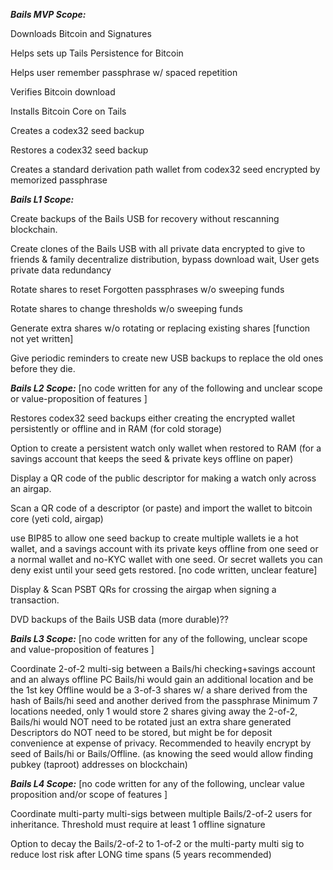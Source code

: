 ***Bails MVP Scope:***

Downloads Bitcoin and Signatures

Helps sets up Tails Persistence for Bitcoin

Helps user remember passphrase w/ spaced repetition

Verifies Bitcoin download

Installs Bitcoin Core on Tails

Creates a codex32 seed backup

Restores a codex32 seed backup

Creates a standard derivation path wallet from codex32 seed encrypted by memorized passphrase


***Bails L1 Scope:***

Create backups of the Bails USB for recovery without rescanning blockchain. 

Create clones of the Bails USB with all private data encrypted to give to friends & family
	decentralize distribution, bypass download wait, User gets private data redundancy
	
Rotate shares to reset Forgotten passphrases w/o sweeping funds

Rotate shares to change thresholds w/o sweeping funds

Generate extra shares w/o rotating or replacing existing shares [function not yet written]

Give periodic reminders to create new USB backups to replace the old ones before they die.


***Bails L2 Scope:***		[no code written for any of the following and unclear scope or value-proposition of features ]

Restores codex32 seed backups either creating the encrypted wallet persistently or offline and in RAM (for cold storage)

Option to create a persistent watch only wallet when restored to RAM (for a savings account that keeps the seed & private keys offline on paper)

Display a QR code of the public descriptor for making a watch only across an airgap.

Scan a QR code of a descriptor (or paste) and import the wallet to bitcoin core (yeti cold, airgap)

use BIP85 to allow one seed backup to create multiple wallets
	ie a hot wallet, and a savings account with its private keys offline from one seed
	 or a normal wallet and no-KYC wallet with one seed. Or secret wallets you can deny exist until your seed gets restored. [no code written, unclear feature]

Display & Scan PSBT QRs for crossing the airgap when signing a transaction.

DVD backups of the Bails USB data (more durable)??

***Bails L3 Scope:*** [no code written for any of the following, unclear scope and value-proposition of features ]

Coordinate 2-of-2 multi-sig between a Bails/hi checking+savings account and an always offline PC
	Bails/hi would gain an additional location and be the 1st key
	Offline would be a 3-of-3 shares w/ a share derived from the hash of Bails/hi seed and another derived from the passphrase
	Minimum 7 locations needed, only 1 would store 2 shares giving away the 2-of-2, Bails/hi would NOT need to be rotated just an extra share generated
	Descriptors do NOT need to be stored, but might be for deposit convenience at expense of privacy.
		Recommended to heavily encrypt by seed of Bails/hi or Bails/Offline. (as knowing the seed would allow finding pubkey (taproot) addresses on blockchain)


***Bails L4 Scope:*** [no code written for any of the following, unclear value proposition and/or scope of features ]

Coordinate multi-party multi-sigs between multiple Bails/2-of-2 users for inheritance. Threshold must require at least 1 offline signature

Option to decay the Bails/2-of-2 to 1-of-2 or the multi-party multi sig to reduce lost risk after LONG time spans (5 years recommended)
